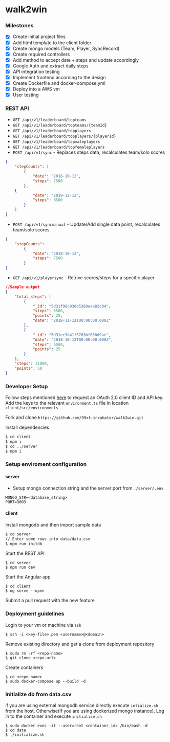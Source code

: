 # walk2win

### Milestones

- [x] Create initial project files
- [x] Add html template to the client folder
- [x] Create mongo models (Team, Player, SyncRecord)
- [x] Create required controllers 
- [x] Add method to accept date + steps and update accordingly 
- [x] Google Auth and extract daily steps 
- [x] API integration testing
- [x] Implement frontend according to the design
- [x] Create Dockerfile and docker-compose.yml
- [x] Deploy into a AWS vm
- [x] User testing

### REST API

- `GET /api/v1/leaderboard/topteams`
- `GET /api/v1/leaderboard/topteams/{teamId}`
- `GET /api/v1/leaderboard/topplayers`
- `GET /api/v1/leaderboard/topplayers/{playerId}`
- `GET /api/v1/leaderboard/topmaleplayers`
- `GET /api/v1/leaderboard/topfemaleplayers`
- `POST /api/v1/sync` - Replaces steps data, recalculates team/solo scores

```json
{
	"stepCounts": [
		{
			"date": "2018-10-12",
			"steps": 7500
		},
    {
			"date": "2018-12-12",
			"steps": 8500
		}	
	]
}
```

- `POST /api/v1/syncmanual` - Update/Add single data point, recalculates team/solo scores

```json
{
	"stepCounts": 
		{
			"date": "2018-10-12",
			"steps": 7500
		}
}
```
- `GET /api/v1/playersync` - Retrive scores/steps for a specific player

```json
//Sample output
{
    "total_steps": [
        {
            "_id": "5d31f96c936e5360eaa83c94",
            "steps": 5500,
            "points": 25,
            "date": "2018-11-12T00:00:00.000Z"
        },
        {
            "_id": "5d31ec3d41f5763bf038d9ae",
            "date": "2018-10-12T00:00:00.000Z",
            "steps": 5500,
            "points": 25
        }
    ],
    "steps": 11000,
    "points": 50
}
```

### Developer Setup

Follow steps mentioned [here](https://developers.google.com/fit/rest/v1/get-started) to request an OAuth 2.0 client ID and API key.
Add the keys to the relevant `environment.ts` file in location `client/src/environments`

Fork and clone `https://github.com/99xt-incubator/walk2win.git`

Install dependencies 

```bash
$ cd client
$ npm i
$ cd ../server
$ npm i
```
### Setup enviroment configuration

#### server

- Setup mongo connection string and the server port from `./server/.env`

```
MONGO_STR=<database_string>
PORT=3003
```

#### client


Install mongodb and then import sample data

```bash
$ cd server
// Enter some rows into data/data.csv
$ npm run initdb
```

Start the REST API

```
$ cd server
$ npm run dev
```

Start the Angular app

```
$ cd client
$ ng serve --open
```


Submit a pull request with the new feature


### Deployment guidelines

Login to your vm or machine via `ssh`

```
$ ssh -i <key-file>.pem <username>@<domain>
```

Remove existing directory and get a clone from deployment repository

```
$ sudo rm -rf <repo-name>
$ git clone <repo-url>
```

Create containers 

```
$ cd <repo-name>
$ sudo docker-compose up --build -d
```
### Initialize db from data.csv
if you are using external mongodb service directly execute `intialize.sh` from the host. Otherwise(If you are using dockerized mongo instance), Log in to the container and execute `initialize.sh` 

```
$ sudo docker exec -it --user=root <container_id> /bin/bash -d
$ cd data
$ ./initialize.sh
```
